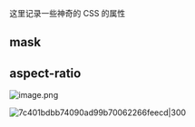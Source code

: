这里记录一些神奇的 CSS 的属性

## mask

## aspect-ratio

![image.png](https://p5.music.126.net/obj/wo3DlcOGw6DClTvDisK1/25422353395/5c15/114f/6699/a4cd05509c65fe4f116247e8becec21a.png)

![7c401bdbb74090ad99b70062266feecd|300](https://p5.music.126.net/obj/wo3DlcOGw6DClTvDisK1/25582559339/a971/fdc6/ab0c/7c401bdbb74090ad99b70062266feecd.png)
